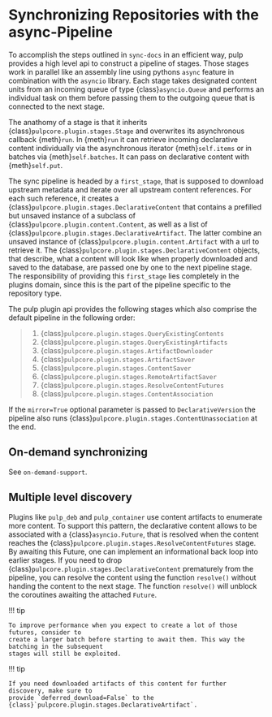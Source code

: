 

# Synchronizing Repositories with the async-Pipeline

To accomplish the steps outlined in `sync-docs` in an efficient way, pulp provides a high
level api to construct a pipeline of stages. Those stages work in parallel like an assembly line
using pythons `async` feature in combination with the `asyncio` library. Each stage takes
designated content units from an incoming queue of type {class}`asyncio.Queue` and performs an
individual task on them before passing them to the outgoing queue that is connected to the next
stage.

The anathomy of a stage is that it inherits {class}`pulpcore.plugin.stages.Stage` and overwrites
its asynchronous callback {meth}`run`.
In {meth}`run` it can retrieve incoming declarative content individually via the asynchronous
iterator {meth}`self.items` or in batches via {meth}`self.batches`.
It can pass on declarative content with {meth}`self.put`.

The sync pipeline is headed by a `first_stage`, that is supposed to download upstream metadata
and iterate over all upstream content references. For each such reference, it creates a
{class}`pulpcore.plugin.stages.DeclarativeContent` that contains a prefilled but unsaved instance
of a subclass of {class}`pulpcore.plugin.content.Content`, as well as a list of
{class}`pulpcore.plugin.stages.DeclarativeArtifact`. The latter combine an unsaved instance of
{class}`pulpcore.plugin.content.Artifact` with a url to retrieve it.
The {class}`pulpcore.plugin.stages.DeclarativeContent` objects, that describe, what a content will
look like when properly downloaded and saved to the database, are passed one by one to the next
pipeline stage.
The responsibility of providing this `first_stage` lies completely in the plugins domain, since
this is the part of the pipeline specific to the repository type.

The pulp plugin api provides the following stages which also comprise the default pipeline in the
following order:

> 1. {class}`pulpcore.plugin.stages.QueryExistingContents`
> 2. {class}`pulpcore.plugin.stages.QueryExistingArtifacts`
> 3. {class}`pulpcore.plugin.stages.ArtifactDownloader`
> 4. {class}`pulpcore.plugin.stages.ArtifactSaver`
> 5. {class}`pulpcore.plugin.stages.ContentSaver`
> 6. {class}`pulpcore.plugin.stages.RemoteArtifactSaver`
> 7. {class}`pulpcore.plugin.stages.ResolveContentFutures`
> 8. {class}`pulpcore.plugin.stages.ContentAssociation`

If the `mirror=True` optional parameter is passed to `DeclarativeVersion` the pipeline also runs
{class}`pulpcore.plugin.stages.ContentUnassociation` at the end.

## On-demand synchronizing

See `on-demand-support`.



## Multiple level discovery

Plugins like `pulp_deb` and `pulp_container` use content artifacts to enumerate more content.
To support this pattern, the declarative content allows to be associated with a
{class}`asyncio.Future`, that is resolved when the content reaches the
{class}`pulpcore.plugin.stages.ResolveContentFutures` stage.
By awaiting this Future, one can implement an informational back loop into earlier stages.
If you need to drop {class}`pulpcore.plugin.stages.DeclarativeContent` prematurely from the
pipeline, you can resolve the content using the function `resolve()` without handing
the content to the next stage. The function `resolve()` will unblock the coroutines awaiting the
attached `Future`.

!!! tip

    To improve performance when you expect to create a lot of those futures, consider to
    create a larger batch before starting to await them. This way the batching in the subsequent
    stages will still be exploited.

!!! tip

    If you need downloaded artifacts of this content for further discovery, make sure to
    provide `deferred_download=False` to the
    {class}`pulpcore.plugin.stages.DeclarativeArtifact`.

